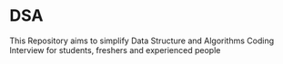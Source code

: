 # DSA
This Repository aims to simplify Data Structure and Algorithms Coding Interview for students, freshers and experienced people
